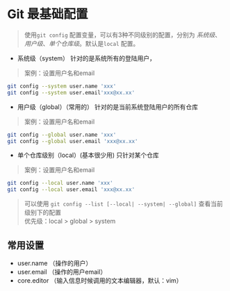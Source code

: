 # Git 最基础配置
> 使用`git config` 配置变量，可以有3种不同级别的配置，分别为 *系统级*、*用户级*、*单个仓库级*。默认是`local`
> 配置。

* 系统级（system）
针对的是系统所有的登陆用户，

> 案例：设置用户名和email

```bash
git config --system user.name 'xxx'
git config --system user.email'xxx@xx.xx'
```

* 用户级（global）（常用的）
针对的是当前系统登陆用户的所有仓库

> 案例：设置用户名和email

```bash
git config --global user.name 'xxx'
git config --global user.email 'xxx@xx.xx'
```

* 单个仓库级别（local）(基本很少用)
只针对某个仓库

> 案例：设置用户名和email

```bash
git config --local user.name 'xxx'
git config --local user.email 'xxx@xx.xx'
```

> 可以使用 `git config --list [--local| --system| --global]` 查看当前级别下的配置  
> 优先级：local > global > system  

## 常用设置
* user.name   （操作的用户）
* user.email   （操作的用户email）
* core.editor  （输入信息时候调用的文本编辑器，默认：vim）